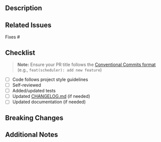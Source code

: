 ## Description

<!-- What does this PR do and why? -->

## Related Issues

Fixes #

## Checklist

> **Note:** Ensure your PR title follows the [Conventional Commits format](/CONTRIBUTING.md#pr-title-guidelines) (e.g., `feat(scheduler): add new feature`)

- [ ] Code follows project style guidelines
- [ ] Self-reviewed
- [ ] Added/updated tests
- [ ] Updated [CHANGELOG.md](/CHANGELOG.md) (if needed)
- [ ] Updated documentation (if needed)

## Breaking Changes

<!-- If yes, describe what changes and how to migrate -->

## Additional Notes

<!-- Screenshots, performance/security considerations, reviewer guidance, etc. -->
